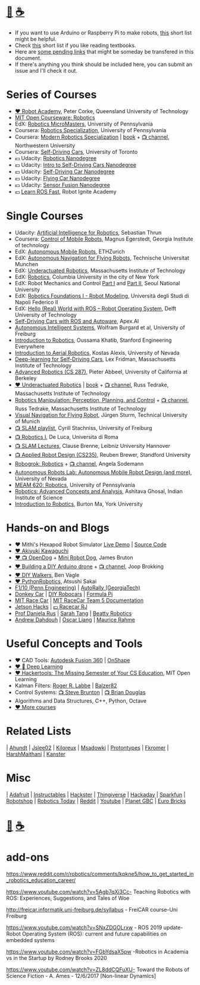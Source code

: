 # [🐳](https://mithi.github.io/deep-blueberry) [☕️](https://ko-fi.com/minimithi) 

- If you want to use Arduino or Raspberry Pi to make robots, [this](./PROTOTYPING.md) short list might be helpful.
- Check [this](./BOOKS.MD) short list if you like reading textbooks.
- Here are [some pending links](https://github.com/mithi/robotics-coursework/issues/6) that might be someday be transfered in this document.
- If there's anything you think should be included here, you can submit an issue and I'll check it out.

# Series of Courses

- [♥️ Robot Academy][series1], Peter Corke, Queensland University of Technology
- [MIT Open Courseware: Robotics][series9] 
- EdX: [Robotics MicroMasters][series2], University of Pennsylvania
- Coursera: [Robotics Specialization][series3], University of Pennsylvania
- Coursera: [Modern Robotics Specialization][series4] | [book][series11a] + [📺 channel][series11b], Northwestern University
- Coursera: [Self-Driving Cars][series10], University of Toronto
- :dollar: Udacity: [Robotics Nanodegree][series5]
- :dollar: Udacity: [Intro to Self-Driving Cars Nanodegree][series6b]
- :dollar: Udacity: [Self-Driving Car Nanodegree][series6]
- :dollar: Udacity: [Flying Car Nanodegree][series7]
- :dollar: Udacity: [Sensor Fusion Nanodegree][series12]
- :dollar: [Learn ROS Fast][series8], Robot Ignite Academy

[series1]: http://robotacademy.net.au
[series2]: https://www.edx.org/micromasters/pennx-robotics
[series3]: https://www.coursera.org/specializations/robotics
[series4]: https://www.coursera.org/specializations/modernrobotics
[series5]: https://www.udacity.com/robotics
[series6]: https://www.udacity.com/drive
[series6b]: https://www.udacity.com/course/intro-to-self-driving-cars--nd113
[series7]: https://www.udacity.com/course/flying-car-nanodegree--nd787
[series8]: http://www.theconstructsim.com/construct-learn-develop-robots-using-ros/robotigniteacademy_learnros/
[series9]: https://ocw.mit.edu/search/ocwsearch.htm?q=robotics
[series10]: https://www.coursera.org/specializations/self-driving-cars
[series11a]: http://modernrobotics.org 
[series11b]: https://www.youtube.com/playlist?list=PLggLP4f-rq02vX0OQQ5vrCxbJrzamYDfx
[series12]: https://www.udacity.com/course/sensor-fusion-engineer-nanodegree--nd313

# Single Courses
- Udacity: [Artificial Intelligence for Robotics][course21], Sebastian Thrun
- Coursera: [Control of Mobile Robots][course9], Magnus Egerstedt, Georgia Institute of technology
- EdX: [Autonomous Mobile Robots][course1], ETHZurich
- EdX: [Autonomous Navigation for Flying Robots][course2], Technische Universitat Munchen
- EdX: [Underactuated Robotics][course3], Massachusetts Institute of Technology
- EdX: [Robotics][course4], Columbia University in the city of New York
- EdX: Robot Mechanics and Control [Part I][course5] and [Part II][course6], Seoul National University
- EdX: [Robotics Foundations I - Robot Modeling][course7], Università degli Studi di Napoli Federico II
- EdX: [Hello (Real) World with ROS – Robot Operating System][course8], Delft University of Technology
- [Self-Driving Cars with ROS and Autoware][course27], Apex.AI
- [Autonomous Intelligent Systems][course10], Wolfram Burgard et al, University of Freiburg
- [Introduction to Robotics][course11], Oussama Khatib, Stanford Engineering Everywhere
- [Introduction to Aerial Robotics][course13], Kostas Alexis, University of Nevada
- [Deep-learning for Self-Driving Cars][course14], Lex Fridman, Massachusetts Institute of Technology
- [Advanced Robotics (CS 287)][course19], Pieter Abbeel, University of California at Berkeley
- [♥️ Underactuated Robotics][course20c] | [book][course20a] + [📺 channel][course20b], Russ Tedrake, Massachusetts Institute of Technology
- [Robotics Manipulation: Perception, Planning, and Control][course29] + [📺 channel][course29b], Russ Tedrake, Massachusetts Institute of Technology
- [Visual Navigation for Flying Robot][course22], Jürgen Sturm, Technical University of Munich
- [📺 SLAM playlist][course15], Cyrill Stachniss, University of Freiburg
- [📺 Robotics I][course16], De Luca, Universita di Roma
- [📺 SLAM Lectures][course18], Clause Brenne, Leibniz University Hannover
- [📺 Applied Robot Design (CS235)][course23], Reuben Brewer, Standford University
- [Robogrok: Robotics][course17a] + [📺 channel][course17b], Angela Sodemann
- [Autonomous Robots Lab: Autonomous Mobile Robot Design (and more)][course24], University of Nevada
- [MEAM 620: Robotics][course25], University of Pennsylvania
- [Robotics: Advanced Concepts and Analysis][course26], Ashitava Ghosal, Indian Institute of Science
- [Introduction to Robotics][course28], Burton Ma, York University 

[course1]: https://www.edx.org/course/autonomous-mobile-robots-ethx-amrx-2
[course2]: https://www.edx.org/course/autonomous-navigation-flying-robots-tumx-autonavx-0
[course3]: https://www.edx.org/course/underactuated-robotics-mitx-6-832x-0
[course4]: https://www.edx.org/course/robotics-columbiax-csmm-103x#!
[course5]: https://www.edx.org/course/robot-mechanics-control-part-i-snux-snu446-345-1x
[course6]: https://www.edx.org/course/robot-mechanics-control-part-ii-snux-snu446-345-2x
[course7]: https://www.edx.org/course/robotics-foundations-i-robot-modeling
[course8]: https://www.edx.org/course/hello-real-world-with-ros-robot-operating-system
[course9]: https://www.coursera.org/learn/mobile-robot
[course10]: http://ais.informatik.uni-freiburg.de/teaching/ss16/robotics/index_en.php
[course11]: https://see.stanford.edu/Course/CS223A
[course13]: http://www.kostasalexis.com/introduction-to-aerial-robotics.html
[course14]: http://selfdrivingcars.mit.edu/
[course15]: https://www.youtube.com/watch?v=V9qQc5X7O0k&list=PLgnQpQtFTOGQECnBvZSV61oxTrkPut-nc
[course16]: https://www.youtube.com/watch?v=pitZv3PuVMw&list=PLAQopGWlIcyaqDBW1zSKx7lHfVcOmWSWt
[course17a]: http://robogrok.com/index.html
[course17b]: https://www.youtube.com/user/asodemann3/videos
[course18]: https://www.youtube.com/watch?v=B2qzYCeT9oQ&list=PLpUPoM7Rgzi_7YWn14Va2FODh7LzADBSm
[course19]: https://people.eecs.berkeley.edu/~pabbeel/cs287-fa19/
[course20a]: http://underactuated.csail.mit.edu/underactuated.html
[course20b]: https://www.youtube.com/channel/UChfUOAhz7ynELF-s_1LPpWg/playlists
[course20c]: http://underactuated.csail.mit.edu/Spring2020/
[course21]: https://www.udacity.com/course/artificial-intelligence-for-robotics--cs373
[course22]: https://vision.in.tum.de/teaching/ss2013/visnav2013
[course23]: https://www.youtube.com/user/StanfordCS235/videos
[course24]: https://www.autonomousrobotslab.com/education.html
[course25]: https://alliance.seas.upenn.edu/~meam620/wiki/index.php?n=Main.Projects
[course26]: https://nptel.ac.in/courses/112/108/112108093/#
[course27]: https://www.apex.ai/autoware-course
[course28]: https://www.eecs.yorku.ca/course_archive/2017-18/W/4421/
[course29]: http://manipulation.mit.edu/
[course29b]: https://www.youtube.com/watch?v=PGY-4LOPs7U

# Hands-on and Blogs
- ♥️ Mithi's Hexapod Robot Simulator [Live Demo][h29] | [Source Code][h30]
- [♥️ Akiyuki Kawaguchi][h19]
- [♥️ 📺 OpenDog][h14] + [Mini Robot Dog][h27], James Bruton
- [♥️ Building a DIY Arduino drone][h8] + [📺 channel][h13], Joop Brokking
- [♥️ DIY Walkers][h10], Ben Vagle
- [♥️ PythonRobotics][h25], Atsushi Sakai
- [F1/10 (Penn Engineering)][h5] | [AutoRally (GeorgiaTech)][h32]
- [Donkey Car][h1] | [DIY Robocars][h2] | [Formula Pi][h17]
- [MIT Race Car][h3] | [MIT RaceCar Team 5 Documentation][h4]
- [Jetson Hacks][h6] | [:dollar: Racecar RJ][h7]
- [Prof Daniela Rus][h26] | [Sarah Tang][h28] | [Beatty Robotics][h18]
- [Andrew Dahdouh][h11] | [Oscar Liang][h12] | [Maurice Rahme][h31]

[h1]: http://www.donkeycar.com/
[h2]: http://diyrobocars.com/
[h3]: https://mit-racecar.github.io
[h4]: https://mit-racecar.github.io/6.141-spring-2016-team-5-documentation/
[h5]: http://f1tenth.org/lectures
[h6]: https://www.jetsonhacks.com/category/robotics/
[h7]:https://racecarj.com/
[h8]: http://www.brokking.net/ymfc-32_main.html
[h9]: https://dojofordrones.com/
[h10]: https://www.diywalkers.com/
[h11]: https://realitybytes.blog/
[h12]: https://oscarliang.com/
[h13]: https://www.youtube.com/user/MacPuffdog/playlists
[h14]: https://www.youtube.com/watch?v=0BoPoWF_FwY&list=PLpwJoq86vov_PkA0bla0eiUTsCAPi_mZf
[h15]: https://mithi.github.io/robotics-blog/
[h16]: https://github.com/mithi/hexapod-robot-simulator
[h17]: https://www.formulapi.com/
[h18]: https://beatty-robotics.com/
[h19]: https://akiyuki.jp/en/
[h25]: https://github.com/AtsushiSakai/PythonRobotics
[h26]: http://danielarus.csail.mit.edu/index.php/projects/
[h27]: https://www.youtube.com/watch?v=DfBF26DaT-M
[h28]: https://www.sarahtang.net/
[h29]: https://hexapod.netlify.app/
[h30]: https://github.com/mithi/hexapod
[h31]: https://moribots.github.io/
[h32]: https://autorally.github.io/

# Useful Concepts and Tools
- ♥️ CAD Tools: [Autodesk Fusion 360][tools10] | [OnShape][tools12]
- [♥️ 🐳 Deep Learning][tools1]
- [♥️ Hackertools: The Missing Semester of Your CS Education][tools15], MIT Open Learning
- Kalman Filters: [Roger R. Labbe][tools2] | [Balzer82][tools11]
- Control Systems: [ 📺 Steve Brunton][tools3] | [📺 Brian Douglas][tools4]
- Algorithms and Data Structures, C++, Python, Octave
- [♥️ More courses](https://github.com/mithi/robotics-coursework/issues/6#issuecomment-629713457)

[tools1]: https://mithi.github.io/deep-blueberry/
[tools2]: https://github.com/rlabbe/Kalman-and-Bayesian-Filters-in-Python/
[tools3]: https://youtu.be/Pi7l8mMjYVE?list=PLMrJAkhIeNNR20Mz-VpzgfQs5zrYi085m
[tools4]: https://www.youtube.com/user/ControlLectures/featured
[tools10]: https://www.autodesk.com/products/fusion-360/students-teachers-educators
[tools11]: https://github.com/balzer82/Kalman
[tools12]: https://www.onshape.com/
[tools15]: https://missing.csail.mit.edu/

# Related Lists
| [Ahundt](https://github.com/ahundt/awesome-robotics)
| [Jslee02](https://github.com/jslee02/awesome-robotics-libraries)
| [Kiloreux](https://github.com/Kiloreux/awesome-robotics)
| [Msadowki](https://github.com/msadowski/awesome-weekly-robotics)
| [Protontypes](https://github.com/protontypes/awesome-robotic-tooling)
| [Fkromer](https://github.com/fkromer/awesome-ros2)
| [HarshMaithani](https://medium.com/@harshmaithani09/a-fast-introduction-to-robotics-v-2-0-6d07516e053f)
| [Kanster](https://github.com/kanster/awesome-slam)

# Misc
| [Adafruit](https://adafruit.com/)
| [Instructables][related1]
| [Hackster][related2]
| [Thingiverse][related3] 
| [Hackaday](https://hackaday.com/)
| [Sparkfun](https://www.sparkfun.com/)
| [Robotshop][related4]
| [Robotics Today][related5]
| [Reddit](https://www.reddit.com/r/robotics/)
| [Youtube](https://github.com/mithi/robotics-coursework/issues/6#issue-608400679)
| [Planet GBC](http://www.planet-gbc.com/)
| [Euro Bricks](https://www.eurobricks.com/forum/index.php?/forums/topic/117305-gbc-the-akiyuki-project/)

[related1]: https://www.instructables.com/howto/robot/
[related2]: https://www.hackster.io/search?i=projects&q=robot
[related3]: https://www.thingiverse.com/search?q=robot
[related4]: https://www.robotshop.com/community/robot
[related5]: https://roboticstoday.github.io/watch.html


# [🐳](https://mithi.github.io/deep-blueberry) [☕️](https://ko-fi.com/minimithi)



# add-ons 
https://www.reddit.com/r/robotics/comments/kpkne5/how_to_get_started_in_robotics_education_career/

https://www.youtube.com/watch?v=5Agb7qXi3Cc- Teaching Robotics with ROS: Experiences, Suggestions, and Tales of Woe

http://freicar.informatik.uni-freiburg.de/syllabus - FreiCAR course-Uni Freiburg

https://www.youtube.com/watch?v=SNxZDGOLrxw - ROS 2019 update- Robot Operating System (ROS): current and future capabilities on embedded systems

https://www.youtube.com/watch?v=FGbYdsaX5pw -Robotics in Academia vs in the Startup by Rodney Brooks 2020

https://www.youtube.com/watch?v=ZL8ddCQFuXU- Toward the Robots of Science Fiction - A. Ames - 12/6/2017 [Non-linear Dynamics]
